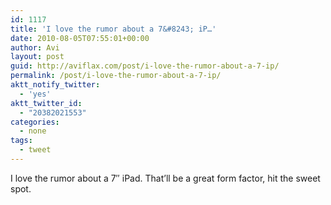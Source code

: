 ```yaml
---
id: 1117
title: 'I love the rumor about a 7&#8243; iP…'
date: 2010-08-05T07:55:01+00:00
author: Avi
layout: post
guid: http://aviflax.com/post/i-love-the-rumor-about-a-7-ip/
permalink: /post/i-love-the-rumor-about-a-7-ip/
aktt_notify_twitter:
  - 'yes'
aktt_twitter_id:
  - "20382021553"
categories:
  - none
tags:
  - tweet
---
```

I love the rumor about a 7&#8243; iPad. That&#8217;ll be a great form factor, hit the sweet spot.